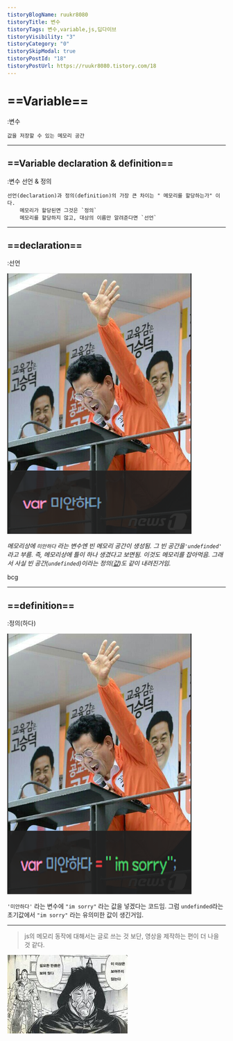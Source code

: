 ```yaml
---
tistoryBlogName: ruukr8080
tistoryTitle: 변수
tistoryTags: 변수,variable,js,딥다이브
tistoryVisibility: "3"
tistoryCategory: "0"
tistorySkipModal: true
tistoryPostId: "18"
tistoryPostUrl: https://ruukr8080.tistory.com/18
---
```


# ==Variable==
:변수


	값을 저장할 수 있는 메모리 공간

---

## ==Variable declaration & definition==
:변수 선언 & 정의

	선언(declaration)과 정의(definition)의 가장 큰 차이는 " 메모리를 할당하는가" 이다.
		메모리가 할당된면 그것은 `정의`
		메모리를 할당하지 않고, 대상의 이름만 알려준다면 `선언`

---


## ==declaration==
:선언


![고승덕 1.png](../media/%EA%B3%A0%EC%8A%B9%EB%8D%95%201.png)

*메모리상에 `미안하다` 라는 변수엔 빈 메모리 공간이 생성됨. 그 빈 공간을`'undefinded'` 라고 부름.
즉, 메모리상에 틀이 하나 생겼다고 보면됨. 이것도 메모리를 잡아먹음.
그래서 사실 빈 공간(`undefinded`)이라는 정의([값](%EA%B0%92.md))도 같이 내려진거임.*



bcg

---


## ==definition==
:정의(하다)

![승덕.png](../media/%EC%8A%B9%EB%8D%95.png)

`'미안하다'` 라는 변수에 `"im sorry"` 라는 값을 넣겠다는 코드임.
그럼 `undefinded`라는 초기값에서 `"im sorry"` 라는 유의미한 값이 생긴거임.


---
> js의 메모리 동작에 대해서는 글로 쓰는 것 보단, 영상을 제작하는 편이 더 나을 것 같다.


![끝.jpeg](../media/%EB%81%9D.jpeg)
